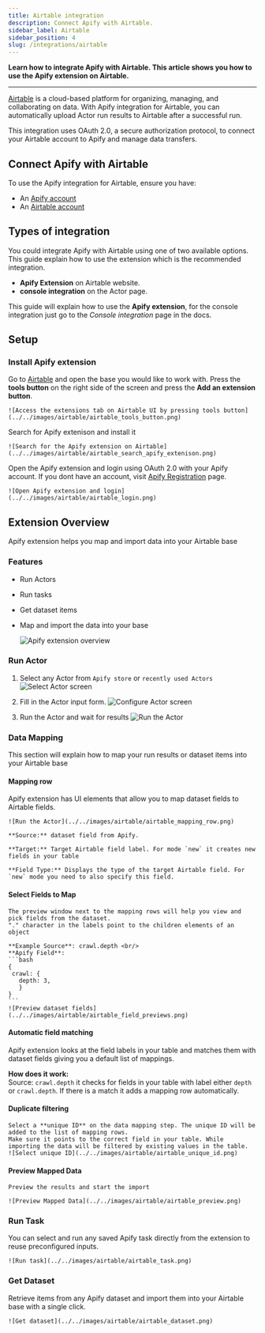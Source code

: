 ```yaml
---
title: Airtable integration
description: Connect Apify with Airtable.
sidebar_label: Airtable
sidebar_position: 4
slug: /integrations/airtable
---
```


**Learn how to integrate Apify with Airtable. This article shows you how to use the Apify extension on Airtable.**

---

[Airtable](https://www.airtable.com/)  is a cloud-based platform for organizing, managing, and collaborating on data. With Apify integration for Airtable, you can automatically upload Actor run results to Airtable after a successful run.

This integration uses OAuth 2.0, a secure authorization protocol, to connect your Airtable account to Apify and manage data transfers.

## Connect Apify with Airtable

To use the Apify integration for Airtable, ensure you have:

- An [Apify account](https://console.apify.com/)
- An [Airtable account](https://www.airtable.com/)

## Types of integration

You could integrate Apify with Airtable using one of two available options. This guide explain how to use the extension which is the recommended integration.

- **Apify Extension** on Airtable website.
- **console integration** on the Actor page.

This guide will explain how to use the **Apify extension**, for the console integration just go to the *Console integration* page in the docs.

## Setup

### Install Apify extension

Go to [Airtable](https://airtable.com) and open the base you would like to work with. Press the **tools button** on the right side of the screen and press the **Add an extension button**.

    ![Access the extensions tab on Airtable UI by pressing tools button](../../images/airtable/airtable_tools_button.png)

<!-- TODO: improve pictures when Apify integration is published -->
Search for Apify extenison and install it

    ![Search for the Apify extension on Airtable](../../images/airtable/airtable_search_apify_extenison.png)

Open the Apify extension and login using OAuth 2.0 with your Apify account. If you dont have an account, visit [Apify Registration](https://console.apify.com/sign-up) page.

    ![Open Apify extension and login](../../images/airtable/airtable_login.png)

## Extension Overview

Apify extension helps you map and import data into your Airtable base

### Features

- Run Actors
- Run tasks
- Get dataset items
- Map and import the data into your base

    ![Apify extension overview](../../images/airtable/airtable_overview.png)

### Run Actor

1. Select any Actor from `Apify store` or `recently used Actors`
    ![Select Actor screen](../../images/airtable/airtable_actor_select.png)

1. Fill in the Actor input form.
    ![Configure Actor screen](../../images/airtable/airtable_configure_actor.png)

1. Run the Actor and wait for results
    ![Run the Actor](../../images/airtable/airtable_actor_run.png)

### Data Mapping

This section will explain how to map your run results or dataset items into your Airtable base

#### Mapping row

Apify extension has UI elements that allow you to map dataset fields to Airtable fields.

    ![Run the Actor](../../images/airtable/airtable_mapping_row.png)

    **Source:** dataset field from Apify.

    **Target:** Target Airtable field label. For mode `new` it creates new fields in your table

    **Field Type:** Displays the type of the target Airtable field. For `new` mode you need to also specify this field.

#### Select Fields to Map

    The preview window next to the mapping rows will help you view and pick fields from the dataset. 
    "." character in the labels point to the children elements of an object

    **Example Source**: crawl.depth <br/>
    **Apify Field**: 
    ```bash
    {
     crawl: {
       depth: 3,
       }
    }
    ```
    ![Preview dataset fields](../../images/airtable/airtable_field_previews.png)

#### Automatic field matching

Apify extension looks at the field labels in your table and matches them with dataset fields giving you a default list of mappings.

**How does it work:** <br/>
Source: `crawl.depth`
it checks for fields in your table with label either `depth` or `crawl.depth`. If there is a match it adds a mapping row automatically.


#### Duplicate filtering

    Select a **unique ID** on the data mapping step. The unique ID will be added to the list of mapping rows. 
    Make sure it points to the correct field in your table. While importing the data will be filtered by existing values in the table.
    ![Select unique ID](../../images/airtable/airtable_unique_id.png)

#### Preview Mapped Data

    Preview the results and start the import 

    ![Preview Mapped Data](../../images/airtable/airtable_preview.png)

### Run Task

You can select and run any saved Apify task directly from the extension to reuse preconfigured inputs.

    ![Run task](../../images/airtable/airtable_task.png)


### Get Dataset

Retrieve items from any Apify dataset and import them into your Airtable base with a single click.

    ![Get dataset](../../images/airtable/airtable_dataset.png)

